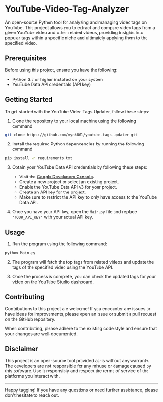 # YouTube-Video-Tag-Analyzer
An open-source Python tool for analyzing and managing video tags on YouTube. This project allows you to extract and compare video tags from a given YouTube video and other related videos, providing insights into popular tags within a specific niche and ultimately applying them to the specified video.

## Prerequisites

Before using this project, ensure you have the following:

- Python 3.7 or higher installed on your system
- YouTube Data API credentials (API key)

## Getting Started

To get started with the YouTube Video Tags Updater, follow these steps:

1. Clone the repository to your local machine using the following command:

```bash
git clone https://github.com/mynk801/youtube-tags-updater.git
```

2. Install the required Python dependencies by running the following command:

```bash
pip install -r requirements.txt
```

3. Obtain your YouTube Data API credentials by following these steps:

   - Visit the [Google Developers Console](https://console.developers.google.com/).
   - Create a new project or select an existing project.
   - Enable the YouTube Data API v3 for your project.
   - Create an API key for the project.
   - Make sure to restrict the API key to only have access to the YouTube Data API.

4. Once you have your API key, open the `Main.py` file and replace `'YOUR_API_KEY'` with your actual API key.

## Usage

1. Run the program using the following command:

```bash
python Main.py
```

2. The program will fetch the top tags from related videos and update the tags of the specified video using the YouTube API.

3. Once the process is complete, you can check the updated tags for your video on the YouTube Studio dashboard.

## Contributing

Contributions to this project are welcome! If you encounter any issues or have ideas for improvements, please open an issue or submit a pull request on the GitHub repository.

When contributing, please adhere to the existing code style and ensure that your changes are well-documented.


## Disclaimer

This project is an open-source tool provided as-is without any warranty. The developers are not responsible for any misuse or damage caused by this software. Use it responsibly and respect the terms of service of the platforms you interact with.

---

Happy tagging! If you have any questions or need further assistance, please don't hesitate to reach out.
